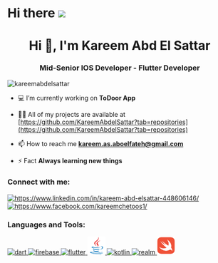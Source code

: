 # Hi there <img src="https://github.com/TheDudeThatCode/TheDudeThatCode/blob/master/Assets/Hi.gif" width="29px">

<h1 align="center">Hi 👋, I'm Kareem Abd El Sattar</h1>
<h3 align="center">Mid-Senior IOS Developer - Flutter Developer</h3>

<p align="left"> <img src="https://komarev.com/ghpvc/?username=kareemabdelsattar&label=Profile%20views&color=0e75b6&style=flat" alt="kareemabdelsattar" /> </p>

- 💻 I’m currently working on **ToDoor App**

- 👨‍💻 All of my projects are available at [https://github.com/KareemAbdelSattar?tab=repositories](https://github.com/KareemAbdelSattar?tab=repositories)

- 📫 How to reach me **kareem.as.aboelfateh@gmail.com**

- ⚡ Fact **Always learning new things**

<h3 align="left">Connect with me:</h3>
<p align="left">
<a href="https://linkedin.com/in/https://www.linkedin.com/in/kareem-abd-elsattar-448606146/" target="blank"><img align="center" src="https://raw.githubusercontent.com/rahuldkjain/github-profile-readme-generator/master/src/images/icons/Social/linked-in-alt.svg" alt="https://www.linkedin.com/in/kareem-abd-elsattar-448606146/" height="30" width="40" /></a>
<a href="https://fb.com/https://www.facebook.com/kareemchetoos1/" target="blank"><img align="center" src="https://raw.githubusercontent.com/rahuldkjain/github-profile-readme-generator/master/src/images/icons/Social/facebook.svg" alt="https://www.facebook.com/kareemchetoos1/" height="30" width="40" /></a>
</p>

<h3 align="left">Languages and Tools:</h3>
<p align="left"> <a href="https://dart.dev" target="_blank" rel="noreferrer"> <img src="https://www.vectorlogo.zone/logos/dartlang/dartlang-icon.svg" alt="dart" width="40" height="40"/> </a> <a href="https://firebase.google.com/" target="_blank" rel="noreferrer"> <img src="https://www.vectorlogo.zone/logos/firebase/firebase-icon.svg" alt="firebase" width="40" height="40"/> </a> <a href="https://flutter.dev" target="_blank" rel="noreferrer"> <img src="https://www.vectorlogo.zone/logos/flutterio/flutterio-icon.svg" alt="flutter" width="40" height="40"/> </a> <a href="https://www.java.com" target="_blank" rel="noreferrer"> <img src="https://raw.githubusercontent.com/devicons/devicon/master/icons/java/java-original.svg" alt="java" width="40" height="40"/> </a> <a href="https://kotlinlang.org" target="_blank" rel="noreferrer"> <img src="https://www.vectorlogo.zone/logos/kotlinlang/kotlinlang-icon.svg" alt="kotlin" width="40" height="40"/> </a> <a href="https://realm.io/" target="_blank" rel="noreferrer"> <img src="https://raw.githubusercontent.com/bestofjs/bestofjs-webui/8665e8c267a0215f3159df28b33c365198101df5/public/logos/realm.svg" alt="realm" width="40" height="40"/> </a> <a href="https://developer.apple.com/swift/" target="_blank" rel="noreferrer"> <img src="https://raw.githubusercontent.com/devicons/devicon/master/icons/swift/swift-original.svg" alt="swift" width="40" height="40"/> </a> </p>


